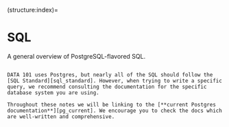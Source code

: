 (structure:index)=
# SQL

A general overview of PostgreSQL-flavored SQL.

```{note}

DATA 101 uses Postgres, but nearly all of the SQL should follow the [SQL Standard][sql_standard]. However, when trying to write a specific query, we recommend consulting the documentation for the specific database system you are using.

Throughout these notes we will be linking to the [**current Postgres documentation**][pg_current]. We encourage you to check the docs which are well-written and comprehensive.
```

[sql_standard]: https://blog.ansi.org/sql-standard-iso-iec-9075-2023-ansi-x3-135/
[pg_current]: https://www.postgresql.org/docs/

```{tableofcontents}
```
